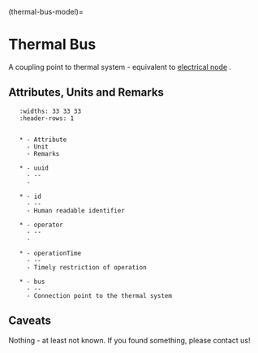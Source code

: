 (thermal-bus-model)=

# Thermal Bus

A coupling point to thermal system - equivalent to [electrical node](../grid/node.md#node)
.

## Attributes, Units and Remarks

```{list-table}
   :widths: 33 33 33
   :header-rows: 1


   * - Attribute
     - Unit
     - Remarks

   * - uuid
     - --
     -

   * - id
     - --
     - Human readable identifier

   * - operator
     - --
     -

   * - operationTime
     - --
     - Timely restriction of operation

   * - bus
     - --
     - Connection point to the thermal system

```

## Caveats

Nothing - at least not known.
If you found something, please contact us!
